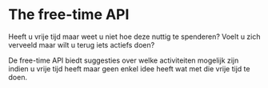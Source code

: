 # The free-time API

Heeft u vrije tijd maar weet u niet hoe deze nuttig te spenderen?
Voelt u zich verveeld maar wilt u terug iets actiefs doen?

De free-time API biedt suggesties over welke activiteiten mogelijk zijn indien u vrije tijd heeft maar geen enkel idee heeft wat met die vrije tijd te doen.
